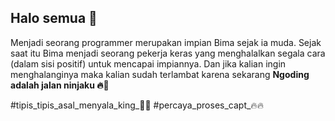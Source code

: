 ## Halo semua 👋
Menjadi seorang programmer merupakan impian Bima sejak ia muda. Sejak saat itu Bima menjadi seorang pekerja keras yang menghalalkan segala cara (dalam sisi positif) untuk mencapai impiannya. Dan jika kalian ingin menghalanginya maka kalian sudah terlambat karena sekarang <strong>Ngoding adalah jalan ninjaku 🔥🌾</strong>

<span>#tipis_tipis_asal_menyala_king_👑🔥</span>
<span>#percaya_proses_capt_🔥🔥</span>
